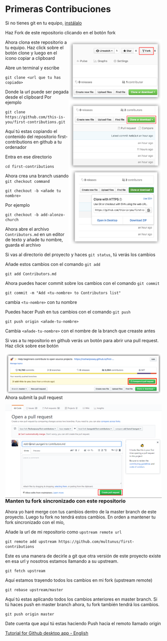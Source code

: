 # Primeras Contribuciones

Si no tienes git en tu equipo, [ instálalo ]( https://help.github.com/articles/set-up-git/ )

Haz Fork de este repositorio clicando en el botón fork

<img style="float: right;" width="300" src="../assets/fork.png">

Ahora clona este repositorio a tu equipo. Haz click sobre el botón clone y luego en el icono copiar a clipboard

<img style="float: right;" width="300" src="../assets/clone.png">
<img style="float: right;" width="300" src="../assets/copy-to-clipboard.png">

Abre un terminal y escribe

```
git clone <url que tu has copiado>
```
Donde la url puede ser pegada desde el clipboard
Por ejemplo
```
git clone https://github.com/this-is-you/first-contributions.git
```
Aquí tú estas copiando el contenido del repositorio first-contributions en github a tu ordenador

Entra en ese directorio

```
cd first-contributions
```

Ahora crea una branch usando `git checkout command`

```
git checkout -b <añade tu nombre>
```
Por ejemplo
```
git checkout -b add-alonzo-church
```

Ahora abre el archivo `Contributors.md` en un editor de texto y añade tu nombre, guarda el archivo

Si vas al directorio del proyecto y haces `git status`, tú verás los cambios

Añade estos cambios con el comando `git add`

```
git add Contributors.md
```

Ahora puedes hacer commit sobre los cambios con el comando `git commit`

```
git commit -m "Add <tu-nombre> to Contributors list"
```
cambia `<tu-nombre>` con tu nombre

Puedes hacer Push en tus cambios con el comando `git push`

```
git push origin <añade-tu-nombre>
```
Cambia `<añade-tu-nombre>` con el nombre de la branch que creaste antes

Si vas a tu repositorio en github verás un botón para abrir una pull request. Haz click sobre ese botón

<img style="float: right;" src="../assets/compare-and-pull.png">

Ahora submit la pull request 

<img style="float: right;" src="../assets/submit-pull.png">

### Manten tu fork sincronizado con este repositorio

Ahora yo haré merge con tus cambios dentro de la master branch de este proyecto.
Luego tu fork no tendrá estos cambios. En orden a mantener tu fork sincronizado con el mío,

Añade la url de mi repositorio como `upstream remote url`

```
git remote add upstream https://github.com/multunus/first-contributions
```
Este es una manera de decirle a git que otra versión de este proyecto existe en esa url y nosotros estamos llamando a su upstream.

```
git fetch upstream
```
Aquí estamos trayendo todos los cambios en mi fork (upstream remote)

```
git rebase upstream/master
```
Aquí tú estas aplicando todos los cambios anteriores en master branch.
Si tú haces push en master branch ahora, tu fork también tendrá los cambios.
```
git push origin master
```
Date cuenta que aquí tú estas haciendo Push hacia el remoto llamado origin

[Tutorial for Github desktop app - English](github-desktop-tutorial.md)
